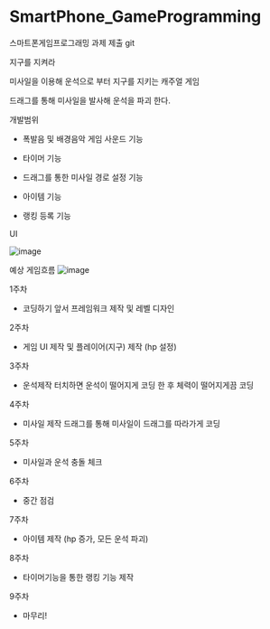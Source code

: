 # SmartPhone_GameProgramming
스마트폰게임프로그래밍 과제 제출 git


지구를 지켜라

미사일을 이용해 운석으로 부터 지구를 지키는 캐주얼 게임

드래그를 통해 미사일을 발사해 운석을 파괴 한다.

개발범위

  - 폭발음 및 배경음악 게임 사운드 기능

  - 타이머 기능

  - 드래그를 통한 미사일 경로 설정 기능

  - 아이템 기능

  - 랭킹 등록 기능
  
UI

![image](https://user-images.githubusercontent.com/70666642/229501624-9c220349-43c8-49c8-9598-7d0e8dc0690d.png)


예상 게임흐름
![image](https://user-images.githubusercontent.com/70666642/229501442-8c93874e-bdc0-4113-9ab0-07c7acfed78b.png)

1주차
- 코딩하기 앞서 프레임워크 제작 및 레벨 디자인
  
2주차
- 게임 UI 제작 및 플레이어(지구) 제작 (hp 설정)
  
3주차
- 운석제작 터치하면 운석이 떨어지게 코딩 한 후 체력이 떨어지게끔 코딩
  
4주차
- 미사일 제작 드래그를 통해 미사일이 드래그를 따라가게 코딩
  
5주차
- 미사일과 운석 충돌 체크
  
6주차
- 중간 점검
  
7주차
- 아이템 제작 (hp 증가, 모든 운석 파괴)
  
8주차
- 타이머기능을 통한 랭킹 기능 제작
  
9주차
- 마무리!




